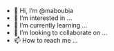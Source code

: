 - 👋 Hi, I’m @maboubia
- 👀 I’m interested in ...
- 🌱 I’m currently learning ...
- 💞️ I’m looking to collaborate on ...
- 📫 How to reach me ...

<!---
maboubia/maboubia is a ✨ special ✨ repository because its `README.md` (this file) appears on your GitHub profile.
You can click the Preview link to take a look at your changes.
--->
